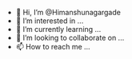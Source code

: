 - 👋 Hi, I’m @Himanshunagargade
- 👀 I’m interested in ...
- 🌱 I’m currently learning ...
- 💞️ I’m looking to collaborate on ...
- 📫 How to reach me ...

<!---
Himanshunagargade/Himanshunagargade is a ✨ special ✨ repository because its `README.md` (this file) appears on your GitHub profile.
You can click the Preview link to take a look at your changes.
--->
